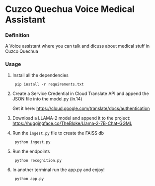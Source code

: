# Cuzco Quechua Voice Medical Assistant
### Definition 
A Voice assistant where you can talk and dicuss about medical stuff in Cuzco Quechua

### Usage
1. Install all the dependencies

        pip install -r requirements.txt
2. Create a Service Credential in Cloud Translate API and append the JSON file into the model.py (ln.14)

    Get it here: https://cloud.google.com/translate/docs/authentication
    
3. Download a LLAMA-2 model and append it to the project: https://huggingface.co/TheBloke/Llama-2-7B-Chat-GGML

4. Run the `ingest.py` file to create the FAISS db

        python ingest.py
5. Run the endpoints 

        python recognition.py
6. In another terminal run the app.py and enjoy!

        python app.py
